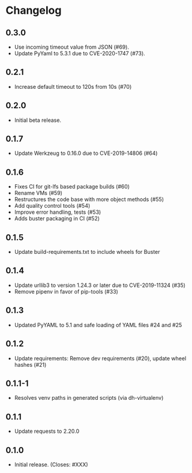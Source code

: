 # Changelog

## 0.3.0

  * Use incoming timeout value from JSON (#69).
  * Update PyYaml to 5.3.1 due to CVE-2020-1747 (#73).

## 0.2.1

  * Increase default timeout to 120s from 10s (#70)

## 0.2.0

  * Initial beta release.

## 0.1.7

  * Update Werkzeug to 0.16.0 due to CVE-2019-14806 (#64)

## 0.1.6

  * Fixes CI for git-lfs based package builds (#60)
  * Rename VMs (#59)
  * Restructures the code base with more object methods (#55)
  * Add quality control tools (#54)
  * Improve error handling, tests (#53)
  * Adds buster packaging in CI (#52)

## 0.1.5

  * Update build-requirements.txt to include wheels for Buster

## 0.1.4

  * Update urllib3 to version 1.24.3 or later due to CVE-2019-11324 (#35)
  * Remove pipenv in favor of pip-tools (#33)

## 0.1.3

  * Updated PyYAML to 5.1 and safe loading of YAML files
    #24 and #25

## 0.1.2

  * Update requirements: Remove dev requirements (#20), update wheel hashes
    (#21)

## 0.1.1-1

  * Resolves venv paths in generated scripts (via dh-virtualenv)

## 0.1.1

  * Update requests to 2.20.0

## 0.1.0

  * Initial release. (Closes: #XXX)
